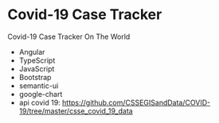 # Covid-19 Case Tracker
Covid-19 Case Tracker On The World

 + Angular
 + TypeScript
 + JavaScript
 + Bootstrap
 + semantic-ui
 + google-chart
 + api covid 19: https://github.com/CSSEGISandData/COVID-19/tree/master/csse_covid_19_data
